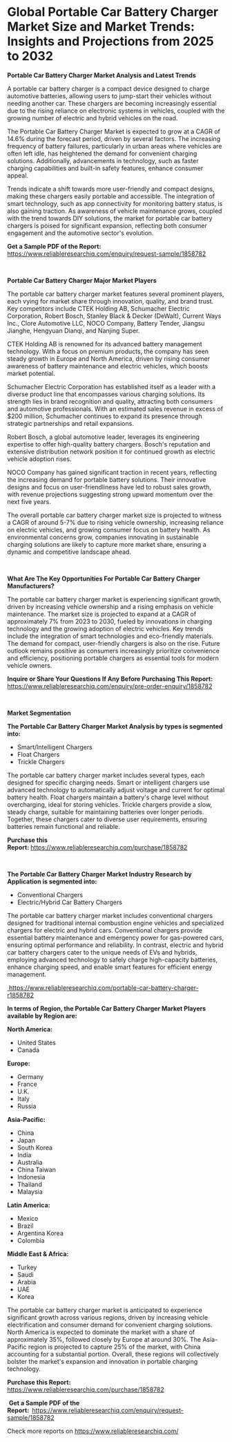 <p><h1>Global Portable Car Battery Charger Market Size and Market Trends: Insights and Projections from 2025 to 2032</h1></p><p><strong>Portable Car Battery Charger Market Analysis and Latest Trends</strong></p>
<p><p>A portable car battery charger is a compact device designed to charge automotive batteries, allowing users to jump-start their vehicles without needing another car. These chargers are becoming increasingly essential due to the rising reliance on electronic systems in vehicles, coupled with the growing number of electric and hybrid vehicles on the road. </p><p>The Portable Car Battery Charger Market is expected to grow at a CAGR of 14.6% during the forecast period, driven by several factors. The increasing frequency of battery failures, particularly in urban areas where vehicles are often left idle, has heightened the demand for convenient charging solutions. Additionally, advancements in technology, such as faster charging capabilities and built-in safety features, enhance consumer appeal. </p><p>Trends indicate a shift towards more user-friendly and compact designs, making these chargers easily portable and accessible. The integration of smart technology, such as app connectivity for monitoring battery status, is also gaining traction. As awareness of vehicle maintenance grows, coupled with the trend towards DIY solutions, the market for portable car battery chargers is poised for significant expansion, reflecting both consumer engagement and the automotive sector's evolution.</p></p>
<p><strong>Get a Sample PDF of the Report:&nbsp;</strong> <a href="https://www.reliableresearchiq.com/enquiry/request-sample/1858782?utm_campaign=2249&utm_medium=2&utm_source=Github&utm_content=ia&utm_term=07022025&utm_id=portable-car-battery-charger">https://www.reliableresearchiq.com/enquiry/request-sample/1858782</a></p>
<p>&nbsp;</p>
<p><strong>Portable Car Battery Charger Major Market Players</strong></p>
<p><p>The portable car battery charger market features several prominent players, each vying for market share through innovation, quality, and brand trust. Key competitors include CTEK Holding AB, Schumacher Electric Corporation, Robert Bosch, Stanley Black & Decker (DeWalt), Current Ways Inc., Clore Automotive LLC, NOCO Company, Battery Tender, Jiangsu Jianghe, Hengyuan Dianqi, and Nanjing Super.</p><p>CTEK Holding AB is renowned for its advanced battery management technology. With a focus on premium products, the company has seen steady growth in Europe and North America, driven by rising consumer awareness of battery maintenance and electric vehicles, which boosts market potential.</p><p>Schumacher Electric Corporation has established itself as a leader with a diverse product line that encompasses various charging solutions. Its strength lies in brand recognition and quality, attracting both consumers and automotive professionals. With an estimated sales revenue in excess of $200 million, Schumacher continues to expand its presence through strategic partnerships and retail expansions.</p><p>Robert Bosch, a global automotive leader, leverages its engineering expertise to offer high-quality battery chargers. Bosch's reputation and extensive distribution network position it for continued growth as electric vehicle adoption rises.</p><p>NOCO Company has gained significant traction in recent years, reflecting the increasing demand for portable battery solutions. Their innovative designs and focus on user-friendliness have led to robust sales growth, with revenue projections suggesting strong upward momentum over the next five years.</p><p>The overall portable car battery charger market size is projected to witness a CAGR of around 5-7% due to rising vehicle ownership, increasing reliance on electric vehicles, and growing consumer focus on battery health. As environmental concerns grow, companies innovating in sustainable charging solutions are likely to capture more market share, ensuring a dynamic and competitive landscape ahead.</p></p>
<p>&nbsp;</p>
<p><strong>What Are The Key Opportunities For Portable Car Battery Charger Manufacturers?</strong></p>
<p><p>The portable car battery charger market is experiencing significant growth, driven by increasing vehicle ownership and a rising emphasis on vehicle maintenance. The market size is projected to expand at a CAGR of approximately 7% from 2023 to 2030, fueled by innovations in charging technology and the growing adoption of electric vehicles. Key trends include the integration of smart technologies and eco-friendly materials. The demand for compact, user-friendly chargers is also on the rise. Future outlook remains positive as consumers increasingly prioritize convenience and efficiency, positioning portable chargers as essential tools for modern vehicle owners.</p></p>
<p><strong>Inquire or Share Your Questions If Any Before Purchasing This Report:</strong> <a href="https://www.reliableresearchiq.com/enquiry/pre-order-enquiry/1858782?utm_campaign=2249&utm_medium=2&utm_source=Github&utm_content=ia&utm_term=07022025&utm_id=portable-car-battery-charger">https://www.reliableresearchiq.com/enquiry/pre-order-enquiry/1858782</a></p>
<p>&nbsp;</p>
<p><strong>Market Segmentation</strong></p>
<p><strong>The Portable Car Battery Charger Market Analysis by types is segmented into:</strong></p>
<p><ul><li>Smart/Intelligent Chargers</li><li>Float Chargers</li><li>Trickle Chargers</li></ul></p>
<p><p>The portable car battery charger market includes several types, each designed for specific charging needs. Smart or intelligent chargers use advanced technology to automatically adjust voltage and current for optimal battery health. Float chargers maintain a battery's charge level without overcharging, ideal for storing vehicles. Trickle chargers provide a slow, steady charge, suitable for maintaining batteries over longer periods. Together, these chargers cater to diverse user requirements, ensuring batteries remain functional and reliable.</p></p>
<p><strong>Purchase this Report:&nbsp;</strong><a href="https://www.reliableresearchiq.com/purchase/1858782?utm_campaign=2249&utm_medium=2&utm_source=Github&utm_content=ia&utm_term=07022025&utm_id=portable-car-battery-charger">https://www.reliableresearchiq.com/purchase/1858782</a></p>
<p>&nbsp;</p>
<p><strong>The Portable Car Battery Charger Market Industry Research by Application is segmented into:</strong></p>
<p><ul><li>Conventional Chargers</li><li>Electric/Hybrid Car Battery Chargers</li></ul></p>
<p><p>The portable car battery charger market includes conventional chargers designed for traditional internal combustion engine vehicles and specialized chargers for electric and hybrid cars. Conventional chargers provide essential battery maintenance and emergency power for gas-powered cars, ensuring optimal performance and reliability. In contrast, electric and hybrid car battery chargers cater to the unique needs of EVs and hybrids, employing advanced technology to safely charge high-capacity batteries, enhance charging speed, and enable smart features for efficient energy management.</p></p>
<p><a href="https://www.reliableresearchiq.com/portable-car-battery-charger-r1858782?utm_campaign=2249&utm_medium=2&utm_source=Github&utm_content=ia&utm_term=07022025&utm_id=portable-car-battery-charger">&nbsp;https://www.reliableresearchiq.com/portable-car-battery-charger-r1858782</a></p>
<p><strong>In terms of Region, the Portable Car Battery Charger Market Players available by Region are:</strong></p>
<p>
    <p> <strong> North America: </strong>
        <ul>
            <li>United States</li>
            <li>Canada</li>
        </ul>
        </p> 
    <p> <strong> Europe: </strong>
        <ul>
            <li>Germany</li>
            <li>France</li>
            <li>U.K.</li>
            <li>Italy</li>
            <li>Russia</li>
        </ul>
        </p> 
    <p> <strong> Asia-Pacific: </strong>
        <ul>
            <li>China</li>
            <li>Japan</li>
            <li>South Korea</li>
            <li>India</li>
            <li>Australia</li>
            <li>China Taiwan</li>
            <li>Indonesia</li>
            <li>Thailand</li>
            <li>Malaysia</li>
        </ul>
        </p> 
    <p> <strong> Latin America: </strong>
        <ul>
            <li>Mexico</li>
            <li>Brazil</li>
            <li>Argentina Korea</li>
            <li>Colombia</li>
        </ul>
        </p> 
    <p> <strong> Middle East & Africa: </strong>
        <ul>
            <li>Turkey</li>
            <li>Saudi</li>
            <li>Arabia</li>
            <li>UAE</li>
            <li>Korea</li>
        </ul>
    </p>
    </p>
<p><p>The portable car battery charger market is anticipated to experience significant growth across various regions, driven by increasing vehicle electrification and consumer demand for convenient charging solutions. North America is expected to dominate the market with a share of approximately 35%, followed closely by Europe at around 30%. The Asia-Pacific region is projected to capture 25% of the market, with China accounting for a substantial portion. Overall, these regions will collectively bolster the market's expansion and innovation in portable charging technology.</p></p>
<p><strong>Purchase this Report: </strong><a href="https://www.reliableresearchiq.com/purchase/1858782?utm_campaign=2249&utm_medium=2&utm_source=Github&utm_content=ia&utm_term=07022025&utm_id=portable-car-battery-charger">https://www.reliableresearchiq.com/purchase/1858782</a></p>
<p>&nbsp;<strong>Get a Sample PDF of the Report:&nbsp;&nbsp;</strong><a href="https://www.reliableresearchiq.com/enquiry/request-sample/1858782?utm_campaign=2249&utm_medium=2&utm_source=Github&utm_content=ia&utm_term=07022025&utm_id=portable-car-battery-charger">https://www.reliableresearchiq.com/enquiry/request-sample/1858782</a></p>
<p><strong></strong></p>
<p>Check more reports on <a href="https://www.reliableresearchiq.com/?utm_campaign=2249&utm_medium=2&utm_source=Github&utm_content=ia&utm_term=07022025&utm_id=portable-car-battery-charger">https://www.reliableresearchiq.com/</a></p>
